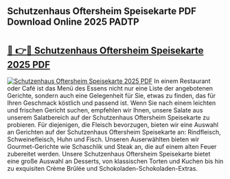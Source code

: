 ## Schutzenhaus Oftersheim Speisekarte PDF Download Online 2025 PADTP

# <h2><a href="http://gc8ucmr.nevu.top/?p=Schutzenhaus+Oftersheim+Speisekarte">🔗 👉🔴 Schutzenhaus Oftersheim Speisekarte 2025 PDF</a></h2>

[![Schutzenhaus Oftersheim Speisekarte 2025 PDF](https://i.imgur.com/dBaPXMq.png)](http://gc8ucmr.nevu.top/?p=Schutzenhaus+Oftersheim+Speisekarte)
In einem Restaurant oder Café ist das Menü des Essens nicht nur eine Liste der angebotenen Gerichte, sondern auch eine Gelegenheit für Sie, etwas zu finden, das für Ihren Geschmack köstlich und passend ist. Wenn Sie nach einem leichten und frischen Gericht suchen, empfehlen wir Ihnen, unsere Salate aus unserem Salatbereich auf der Schutzenhaus Oftersheim Speisekarte zu probieren. Für diejenigen, die Fleisch bevorzugen, bieten wir eine Auswahl an Gerichten auf der Schutzenhaus Oftersheim Speisekarte an: Rindfleisch, Schweinefleisch, Huhn und Fisch. Unseren Auserwählten bieten wir Gourmet-Gerichte wie Schaschlik und Steak an, die auf einem alten Feuer zubereitet werden. Unsere Schutzenhaus Oftersheim Speisekarte bietet eine große Auswahl an Desserts, von klassischen Torten und Kuchen bis hin zu exquisiten Crème Brûlée und Schokoladen-Schokoladen-Extras.
